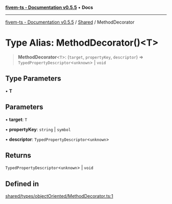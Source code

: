 [**fivem-ts - Documentation v0.5.5**](../../../README.md) • **Docs**

***

[fivem-ts - Documentation v0.5.5](../../../README.md) / [Shared](../README.md) / MethodDecorator

# Type Alias: MethodDecorator()\<T\>

> **MethodDecorator**\<`T`\>: (`target`, `propertyKey`, `descriptor`) => `TypedPropertyDescriptor`\<`unknown`\> \| `void`

## Type Parameters

• **T**

## Parameters

• **target**: `T`

• **propertyKey**: `string` \| `symbol`

• **descriptor**: `TypedPropertyDescriptor`\<`unknown`\>

## Returns

`TypedPropertyDescriptor`\<`unknown`\> \| `void`

## Defined in

[shared/types/objectOriented/MethodDecorator.ts:1](https://github.com/Purpose-Dev/fivem-ts/blob/main/src/shared/types/objectOriented/MethodDecorator.ts#L1)

